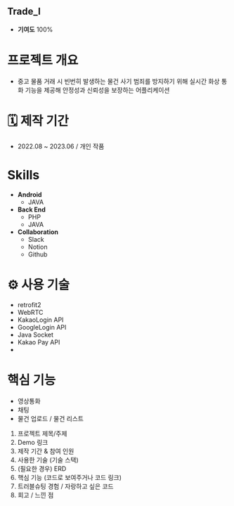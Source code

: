 ## Trade_I
 - **기여도** 100%
# 프로젝트 개요
 - 중고 물품 거래 시 빈번히 발생하는 물건 사기 범죄를 방지하기 위해 실시간 화상 통화 기능을 제공해 안정성과 신뢰성을 보장하는  어플리케이션
#  🗓️ 제작 기간
 - 2022.08 ~ 2023.06 / 개인 작품
# Skills
 - **Android**
   - JAVA
 - **Back End**
   - PHP
   - JAVA
 - **Collaboration**
   - Slack
   - Notion
   - Github
# ⚙️ 사용 기술
 - retrofit2
 - WebRTC
 - KakaoLogin API
 - GoogleLogin API
 - Java Socket
 - Kakao Pay API
 - 


# 핵심 기능
 - 영상통화
 - 채팅
 - 물건 업로드 / 물건 리스트





1. 프로젝트 제목/주제
2. Demo 링크
3. 제작 기간 & 참여 인원
4. 사용한 기술 (기술 스택)
5. (필요한 경우) ERD                   
6. 핵심 기능 (코드로 보여주거나 코드 링크)
7. 트러블슈팅 경험 / 자랑하고 싶은 코드
8. 회고 / 느낀 점
